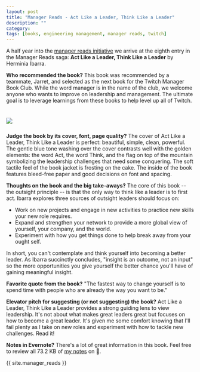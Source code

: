 ```yaml
---
layout: post
title: "Manager Reads - Act Like a Leader, Think Like a Leader"
description: ""
category: 
tags: [books, engineering management, manager reads, twitch]
---
```


A half year into the [manager reads initiative][3] we arrive at the eighth entry in the Manager Reads saga: **Act Like a Leader, Think Like a Leader** by Herminia Ibarra.

**Who recommended the book?** This book was recommended by a teammate, Jarret, and selected as the next book for the Twitch Manager Book Club. While the word manager is in the name of the club, we welcome anyone who wants to improve on leadership and management. The ultimate goal is to leverage learnings from these books to help level up all of Twitch.

<div>
    <img class="rounded-corners" style="max-width: 380px; border: 1px; margin-top: 24px;" src="{{ site.images2018 }}/10-28/act-think-leader.png"/>
    <p class="caption-text" style="line-height: 1.5em; margin-bottom: 24px;"><strong></strong></p>
</div>

**Judge the book by its cover, font, page quality?** The cover of Act Like a Leader, Think Like a Leader is perfect: beautiful, simple, clean, powerful. The gentle blue tone washing over the cover contrasts well with the golden elements: the word Act, the word Think, and the flag on top of the mountain symbolizing the leadership challenges that need some conquering. The soft tactile feel of the book jacket is frosting on the cake. The inside of the book features bleed-free paper and good decisions on font and spacing.

**Thoughts on the book and the big take-aways?** The core of this book -- the outsight principle -- is that the only way to think like a leader is to first act. Ibarra explores three sources of outsight leaders should focus on:

* Work on new projects and engage in new activities to practice new skills your new role requires.
* Expand and strengthen your network to provide a more global view of yourself, your company, and the world.
* Experiment with how you get things done to help break away from your ought self.

In short, you can't contemplate and think yourself into becoming a better leader. As Ibarra succinctly concludes, "insight is an outcome, not an input" so the more opportunities you give yourself the better chance you'll have of gaining meaningful insight. 

**Favorite quote from the book?** "The fastest way to change yourself is to spend time with people who are already the way you want to be."

**Elevator pitch for suggesting (or not suggesting) the book?** Act Like a Leader, Think Like a Leader provides a strong guiding lens to view leadership. It's not about what makes great leaders great but focuses on how to become a great leader. It's given me some comfort knowing that I'll fail plenty as I take on new roles and experiment with how to tackle new challenges. Read it!

**Notes in Evernote?** There's a lot of great information in this book. Feel free to review all 73.2 KB of [my notes][1] on 🐘.

{{ site.manager_reads }}

[1]: https://www.evernote.com/l/AOSZOGWNGglNsZkCaNHI6A5Pm-xxS4IsL_Q
[3]: {{site.base_url}}/2018/05/08/reading-time-engineering-manager/

